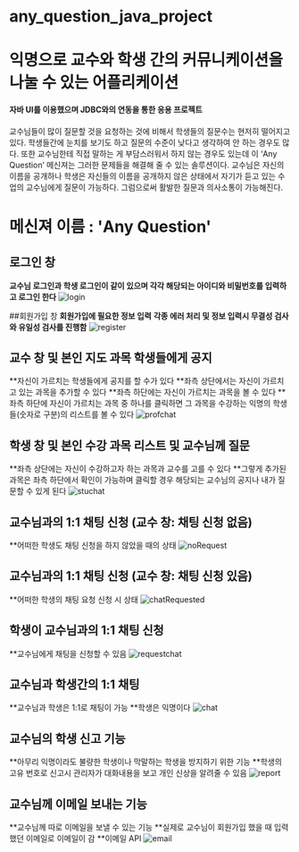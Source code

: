 # any_question_java_project
# 익명으로 교수와 학생 간의 커뮤니케이션을 나눌 수 있는 어플리케이션
#### 자바 UI를 이용했으며 JDBC와의 연동을 통한 응용 프로젝트

교수님들이 많이 질문할 것을 요청하는 것에 비해서 학생들의 질문수는 현저히 떨어지고 있다. 학생들간에 눈치를 보기도 하고 질문의 수준이 낮다고 생각하여 안 하는 경우도 많다. 또한 교수님한테 직접 말하는 게 부담스러워서 하지 않는 경우도 있는데 이 ‘Any Question’ 메신져는 그러한 문제들을 해결해 줄 수 있는 솔루션이다. 교수님은 자신의 이름을 공개하나 학생은 자신들의 이름을 공개하지 않은 상태에서 자기가 듣고 있는 수업의 교수님에게 질문이 가능하다. 그럼으로써 활발한 질문과 의사소통이 가능해진다.

# 메신져 이름 : 'Any Question'

## 로그인 창
**교수님 로그인과 학생 로그인이 같이 있으며 각각 해당되는 아이디와 비밀번호를 입력하고 로그인 한다**
![login](./image/login.PNG)

##회원가입 창
**회원가입에 필요한 정보 입력**
**각종 에러 처리 및 정보 입력시 무결성 검사와 유일성 검사를 진행함**
![register](./image/register.PNG)

## 교수 창 및 본인 지도 과목 학생들에게 공지
**자신이 가르치는 학생들에게 공지를 할 수가 있다
**좌측 상단에서는 자신이 가르치고 있는 과목을 추가할 수 있다
**좌측 하단에는 자신이 가르치는 과목을 볼 수 있다
**좌측 하단에 자신이 가르치는 과목 중 하나를 클릭하면 그 과목을 수강하는 익명의 학생들(숫자로 구분)의 리스트를 볼 수 있다
![profchat](./image/profChat.PNG)

## 학생 창 및 본인 수강 과목 리스트 및 교수님께 질문
**좌측 상단에는 자신이 수강하고자 하는 과목과 교수를 고를 수 있다
**그렇게 추가된 과목은 좌측 하단에서 확인이 가능하며 클릭할 경우 해당되는 교수님의 공지나 내가 질문할 수 있게 된다
![stuchat](./image/studentChat.PNG)

## 교수님과의 1:1 채팅 신청 (교수 창: 채팅 신청 없음)
**어떠한 학생도 채팅 신청을 하지 않았을 때의 상태
![noRequest](./image/noRequest.PNG)

## 교수님과의 1:1 채팅 신청 (교수 창: 채팅 신청 있음)
**어떠한 학생의 채팅 요청 신청 시 상태
![chatRequested](./image/ChatRequested.PNG)

## 학생이 교수님과의 1:1 채팅 신청
**교수님에게 채팅을 신청할 수 있음
![requestchat](./image/requestChattoProf.PNG)

## 교수님과 학생간의 1:1 채팅
**교수님과 학생은 1:1로 채팅이 가능
**학생은 익명이다
![chat](./image/chatting.PNG)

## 교수님의 학생 신고 기능
**아무리 익명이라도 불량한 학생이나 막말하는 학생을 방지하기 위한 기능
**학생의 고유 번호로 신고시 관리자가 대화내용을 보고 개인 신상을 알려줄 수 있음
![report](./image/report.PNG)

## 교수님께 이메일 보내는 기능
**교수님께 따로 이메일을 보낼 수 있는 기능
**실제로 교수님이 회원가입 했을 때 입력했던 이메일로 이메일이 감
**이메일 API 
![email](./image/emailQuestion.PNG)
